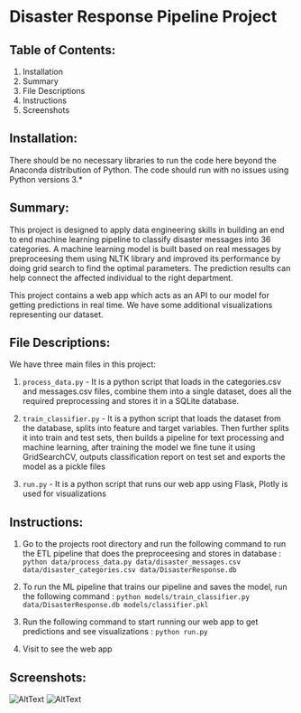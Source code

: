 # Disaster Response Pipeline Project

## Table of Contents:

1. Installation
2. Summary
3. File Descriptions
4. Instructions
5. Screenshots

## Installation:

There should be no necessary libraries to run the code here beyond the Anaconda distribution of Python. The code should run with no issues using Python versions 3.* 

## Summary: 

This project is designed to apply data engineering skills in building an end to end machine learning pipeline to classify disaster messages into 36 categories. A machine learning model is built based on real messages by preproceesing them using NLTK library and improved its performance by doing grid search to find the optimal parameters. The prediction results can help connect the affected individual to the right department.

This project contains a web app which acts as an API to our model for getting predictions in real time. We have some additional visualizations representing our dataset.

## File Descriptions:

We have three main files in this project:

1. `process_data.py` - It is a python script that loads in the categories.csv and messages.csv files, combine them into a single dataset, does all the required preprocessing and stores it in a SQLite database.

2. `train_classifier.py` - It is a python script that loads the dataset from the database, splits into feature and target variables. Then further splits it into train and test sets, then builds a pipeline for text processing and machine learning, after training the model we fine tune it using GridSearchCV, outputs classification report on test set and exports the model as a pickle files

3. `run.py` - It is a python script that runs our web app using Flask, Plotly is used for visualizations

## Instructions:

1. Go to the projects root directory and run the following command to run the ETL pipeline that does the preproceesing and stores in database : `python data/process_data.py data/disaster_messages.csv data/disaster_categories.csv data/DisasterResponse.db`

2. To run the ML pipeline that trains our pipeline and saves the model, run the following command : `python models/train_classifier.py data/DisasterResponse.db models/classifier.pkl`

3. Run the following command to start running our web app to get predictions and see visualizations : `python run.py`

4. Visit [](http://0.0.0.0:3001/) to see the web app

## Screenshots:

![AltText]('pic1.png')
![AltText]('pic2.png')

